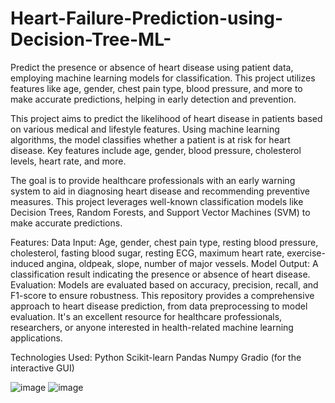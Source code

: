 # Heart-Failure-Prediction-using-Decision-Tree-ML-
Predict the presence or absence of heart disease using patient data, employing machine learning models for classification. This project utilizes features like age, gender, chest pain type, blood pressure, and more to make accurate predictions, helping in early detection and prevention.

This project aims to predict the likelihood of heart disease in patients based on various medical and lifestyle features. Using machine learning algorithms, the model classifies whether a patient is at risk for heart disease. Key features include age, gender, blood pressure, cholesterol levels, heart rate, and more.

The goal is to provide healthcare professionals with an early warning system to aid in diagnosing heart disease and recommending preventive measures. This project leverages well-known classification models like Decision Trees, Random Forests, and Support Vector Machines (SVM) to make accurate predictions.

Features:
Data Input: Age, gender, chest pain type, resting blood pressure, cholesterol, fasting blood sugar, resting ECG, maximum heart rate, exercise-induced angina, oldpeak, slope, number of major vessels.
Model Output: A classification result indicating the presence or absence of heart disease.
Evaluation: Models are evaluated based on accuracy, precision, recall, and F1-score to ensure robustness.
This repository provides a comprehensive approach to heart disease prediction, from data preprocessing to model evaluation. It's an excellent resource for healthcare professionals, researchers, or anyone interested in health-related machine learning applications.

Technologies Used:
Python
Scikit-learn
Pandas
Numpy
Gradio (for the interactive GUI)

![image](https://github.com/user-attachments/assets/56ecdf78-3392-4958-8f81-0c6b6459b4e1) 
![image](https://github.com/user-attachments/assets/8cd1c6a3-9477-40cf-aa9f-2cd06de54f50)




